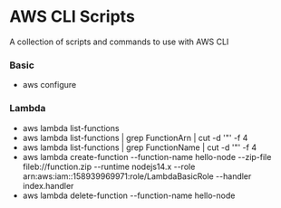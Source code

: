 # AWS CLI Scripts

A collection of scripts and commands to use with AWS CLI

### Basic

- aws configure

### Lambda 

- aws lambda list-functions
- aws lambda list-functions | grep FunctionArn | cut -d '"' -f 4
- aws lambda list-functions | grep FunctionName | cut -d '"' -f 4
- aws lambda create-function --function-name hello-node --zip-file fileb://function.zip --runtime nodejs14.x --role arn:aws:iam::158939969971:role/LambdaBasicRole --handler index.handler
- aws lambda delete-function --function-name hello-node
